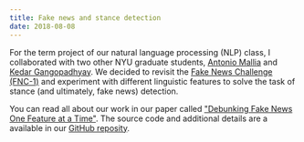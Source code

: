 ```yaml
---
title: Fake news and stance detection
date: 2018-08-08
---
```


For the term project of our natural language processing (NLP) class, I collaborated with two other NYU graduate students, [Antonio Mallia](https://www.antoniomallia.it/) and [Kedar Gangopadhyay](https://www.linkedin.com/in/kedarg2005/). We decided to revisit the [Fake News Challenge (FNC-1)](http://www.fakenewschallenge.org/
) and experiment with different linguistic features to solve the task of stance (and ultimately, fake news) detection.

You can read all about our work in our paper called ["Debunking Fake News One Feature at a Time"](https://arxiv.org/abs/1808.02831). The source code and additional details are a available in our [GitHub reposity](https://github.com/NYU-FNC/FakeNewsChallenge).
